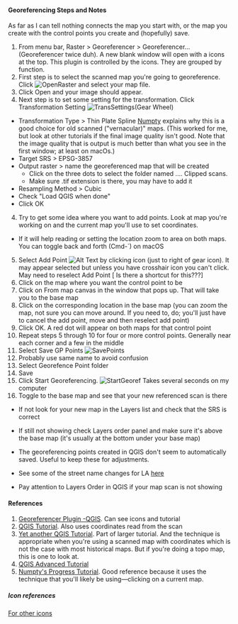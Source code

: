 #### Georeferencing Steps and Notes
As far as I can tell nothing connects the map you start with, or the map you create with the control points you create and (hopefully) save. 
1. From menu bar, Raster > Georeferencer > Georeferencer… (Georeferencer twice duh). A new blank window will open with a icons at the top. This plugin is controlled by the icons. They are grouped by function. 
1. First step is to select the scanned map you're going to georeference. Click ![OpenRaster] and select your map file. 
2. Click Open and your image should appear.
3.  Next step is to set some setting for the transformation. Click Transformation Setting ![TransSettings](Gear Wheel)
  - Transformation Type > Thin Plate Spline [Numpty](http://glaikit.org/2011/03/27/image-georeferencing-with-qgis/) explains why this is a good choice for old scanned ("vernacular)" maps. (This worked for me, but look at other tutorials if the final image quality isn't good. Note that the image quality that is output is much better than what you see in the first window; at least on macOs.)
  - Target SRS > EPSG-3857
  - Output raster > name the georeferenced map that will be created
    - Click on the three dots to select the folder named .... Clipped scans.
    - Make sure .tif extension is there, you may have to add it
  - Resampling Method > Cubic
  - Check "Load QGIS when done"
  - Click OK
4. Try to get some idea where you want to add points. Look at map you're working on and the current map you'll use to set coordinates.
- If it will help reading or setting the location zoom to area on both maps. You can toggle back and forth (Cmd-`) on macOS
5. Select Add Point ![Alt Text][AddPoint] by clicking icon (just to right of gear icon). It may appear selected but unless you have crosshair icon you can't click. May need to reselect Add Point [ Is there a shortcut for this???]
6. Click on the map where you want the control point to be
7. Click on From map canvas in the window that pops up. That will take you to the base map
8. Click on the corresponding location in the base map (you can zoom the map, not sure you can move around. If you need to, do; you'll just have to cancel the add point, move and then reselect add point)
9. Click OK. A red dot will appear on both maps for that control point
10. Repeat steps 5 through 10 for four or more control points. Generally near each corner and a few in the middle
11. Select Save GP Points ![SavePoints]
12. Probably use same name to avoid confusion
13. Select Georefence Point folder
14. Save
15. Click Start Georeferencing. ![StartGeoref] Takes several seconds on my computer
16. Toggle to the base map and see that your new referenced scan is there
  - If not look for your new map in the Layers list and check that the SRS is correct
  - If still not showing check Layers order panel and make sure it's above the base map (it's usually at the bottom under your base map)


- The georeferencing points created in QGIS don't seem to automatically saved. Useful to keep these for adjustments.
- See some of the street name changes for LA  [here](https://secure-shore-68966.herokuapp.com/streets "Croatian Restaurants site")
- Pay attention to Layers Order in QGIS if your map scan is not showing

#### References
1. [Georeferencer Plugin -QGIS](http://docs.qgis.org/2.8/en/docs/user_manual/plugins/plugins_georeferencer.html#available-transformation-algorithms). Can see icons and tutorial
2. [QGIS Tutorial](http://www.qgistutorials.com/en/docs/georeferencing_basics.html "Georeferencing Topo Sheets and Scanned Maps"). Also uses coordinates read from the scan
3. [Yet another QGIS Tutorial](https://docs.qgis.org/2.2/en/docs/training_manual/forestry/map_georeferencing.html "14.2. Lesson: Georeferencing a Map"). Part of larger tutorial. And the technique is appropriate when you're using a scanned map with coordinates which is not the case with most historical maps. But if you're doing a topo map, this is one to look at.
2. [QGIS Advanced Tutorial](http://www.qgistutorials.com/en/docs/advanced_georeferencing.html "Georeferencing Aerial Imagery")
1. [Numpty's Progress Tutorial](http://glaikit.org/2011/03/27/image-georeferencing-with-qgis/ "IMAGE GEOREFERENCING WITH QGIS"). Good reference because it uses the technique that you'll likely be using—clicking on a current map.

##### Icon references
[OpenRaster]: http://docs.qgis.org/2.8/en/_images/mActionAddRasterLayer.png "Open Raster"
[TransSettings]: http://docs.qgis.org/2.8/en/_images/mActionTransformSettings.png "Transformation Settings"
[DeletePoint]: http://docs.qgis.org/2.8/en/_images/mActionDeleteGCPPoint.png
[AddPoint]: http://docs.qgis.org/2.8/en/_images/mActionAddGCPPoint.png "Add CG Point"
[SavePoints]: http://docs.qgis.org/2.8/en/_images/mActionSaveGCPpointsAs.png "Save GCP Points As"
[StartGeoref]: http://docs.qgis.org/2.8/en/_images/mActionStartGeoref.png "Start georeferencing"
[For other icons](http://docs.qgis.org/2.8/en/docs/user_manual/plugins/plugins_georeferencer.html#available-transformation-algorithms
)
